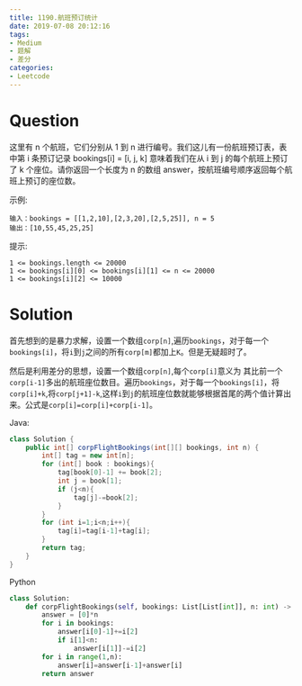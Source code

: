 ```yaml
---
title: 1190.航班预订统计
date: 2019-07-08 20:12:16
tags:
- Medium
- 题解
- 差分
categories:
- Leetcode
---
```


# Question
这里有 n 个航班，它们分别从 1 到 n 进行编号。我们这儿有一份航班预订表，表中第 i 条预订记录 bookings[i] = [i, j, k] 意味着我们在从 i 到 j 的每个航班上预订了 k 个座位。请你返回一个长度为 n 的数组 answer，按航班编号顺序返回每个航班上预订的座位数。

<!--more-->

示例:
```
输入：bookings = [[1,2,10],[2,3,20],[2,5,25]], n = 5
输出：[10,55,45,25,25]
```

提示:
```
1 <= bookings.length <= 20000
1 <= bookings[i][0] <= bookings[i][1] <= n <= 20000
1 <= bookings[i][2] <= 10000
```

# Solution

首先想到的是暴力求解，设置一个数组`corp[n]`,遍历`bookings`，对于每一个`bookings[i]`，将`i`到`j`之间的所有`corp[m]`都加上`K`。但是无疑超时了。

然后是利用差分的思想，设置一个数组`corp[n]`,每个`corp[i]`意义为 其比前一个`corp[i-1]`多出的航班座位数目。遍历`bookings`，对于每一个`bookings[i]`，将`corp[i]+k`,将`corp[j+1]-k`,这样`i`到`j`的航班座位数就能够根据首尾的两个值计算出来。公式是`corp[i]=corp[i]+corp[i-1]`。

Java:
```java
class Solution {
    public int[] corpFlightBookings(int[][] bookings, int n) {
        int[] tag = new int[n];
        for (int[] book : bookings){
            tag[book[0]-1] += book[2];
            int j = book[1];
            if (j<n){
                tag[j]-=book[2];
            }
        }
        for (int i=1;i<n;i++){
            tag[i]=tag[i-1]+tag[i];
        }
        return tag;
    }
}
```
Python
```python
class Solution:
    def corpFlightBookings(self, bookings: List[List[int]], n: int) -> List[int]:
        answer = [0]*n
        for i in bookings:
            answer[i[0]-1]+=i[2]
            if i[1]<n:
                answer[i[1]]-=i[2]
        for i in range(1,n):
            answer[i]=answer[i-1]+answer[i]
        return answer
```
